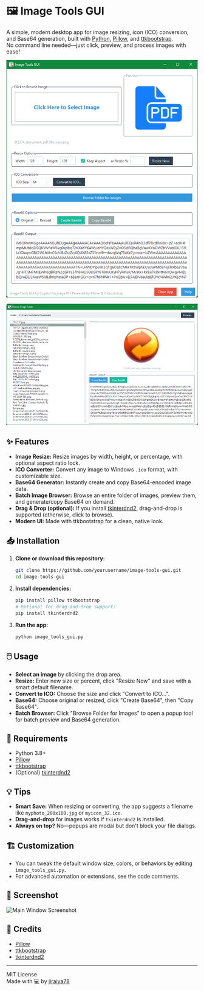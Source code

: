 # 🖼️ Image Tools GUI

A simple, modern desktop app for image resizing, icon (ICO) conversion, and Base64 generation, built with [Python](https://python.org/), [Pillow](https://pillow.readthedocs.io/), and [ttkbootstrap](https://ttkbootstrap.readthedocs.io/).  
No command line needed—just click, preview, and process images with ease!

![screenshot](.//Screenshot%202025-07-04%20191228.png)

![screenshot](.//Screenshot%202025-07-04%20191625.png)

## ✨ Features

- **Image Resize:** Resize images by width, height, or percentage, with optional aspect ratio lock.
- **ICO Converter:** Convert any image to Windows `.ico` format, with customizable size.
- **Base64 Generator:** Instantly create and copy Base64-encoded image data.
- **Batch Image Browser:** Browse an entire folder of images, preview them, and generate/copy Base64 on demand.
- **Drag & Drop (optional):** If you install [tkinterdnd2](https://pypi.org/project/tkinterdnd2/), drag-and-drop is supported (otherwise, click to browse).
- **Modern UI:** Made with ttkbootstrap for a clean, native look.

## 📥 Installation

1. **Clone or download this repository:**
    ```sh
    git clone https://github.com/yourusername/image-tools-gui.git
    cd image-tools-gui
    ```

2. **Install dependencies:**
    ```sh
    pip install pillow ttkbootstrap
    # Optional for drag-and-drop support:
    pip install tkinterdnd2
    ```

3. **Run the app:**
    ```sh
    python image_tools_gui.py
    ```

## 🖱️ Usage

- **Select an image** by clicking the drop area.
- **Resize:** Enter new size or percent, click "Resize Now" and save with a smart default filename.
- **Convert to ICO:** Choose the size and click "Convert to ICO...".
- **Base64:** Choose original or resized, click "Create Base64", then "Copy Base64".
- **Batch Browser:** Click "Browse Folder for Images" to open a popup tool for batch preview and Base64 generation.

## 📝 Requirements

- Python 3.8+
- [Pillow](https://pypi.org/project/Pillow/)
- [ttkbootstrap](https://pypi.org/project/ttkbootstrap/)
- (Optional) [tkinterdnd2](https://pypi.org/project/tkinterdnd2/)

## 💡 Tips

- **Smart Save:** When resizing or converting, the app suggests a filename like `myphoto_200x100.jpg` or `myicon_32.ico`.
- **Drag-and-drop** for images works if `tkinterdnd2` is installed.
- **Always on top?** No—popups are modal but don't block your file dialogs.

## 🏗️ Customization

- You can tweak the default window size, colors, or behaviors by editing `image_tools_gui.py`.
- For advanced automation or extensions, see the code comments.

## 📸 Screenshot

![Main Window Screenshot](./screenshot.png)

## 🙏 Credits

- [Pillow](https://pillow.readthedocs.io/)
- [ttkbootstrap](https://ttkbootstrap.readthedocs.io/)
- [tkinterdnd2](https://pypi.org/project/tkinterdnd2/)

---

MIT License  
Made with 💻 by [jiraiya78](https://github.com/jiraiya78)
